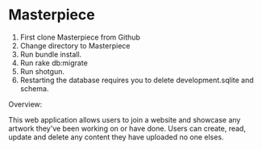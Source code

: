 # Masterpiece
1. First clone Masterpiece from Github
2. Change directory to Masterpiece
3. Run bundle install.
4. Run rake db:migrate
5. Run shotgun.
6. Restarting the database requires you to delete development.sqlite and schema.

Overview:

This web application allows users to join a website and showcase any artwork they've been working on or have done. Users can create, read, update and delete any content they have uploaded no one elses.

